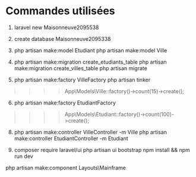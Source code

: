 # Commandes utilisées

1. laravel new Maisonneuve2095538

2. create database Maisonneuve2095338

3. php artisan make:model Etudiant
php artisan make:model Ville

4. php artisan make:migration create_etudiants_table
php artisan make:migration create_villes_table
php artisan migrate

5. php artisan make:factory VilleFactory
php artisan tinker
>>>> App\Models\Ville::factory()->count(15)->create();

6. php artisan make:factory EtudiantFactory
>>>> App\Models\Etudiant::factory()->count(100)->create();

8. php artisan make:controller VilleController -m Ville
php artisan make:controller EtudiantController -m Etudiant

9. composer require laravel/ui
php artisan ui bootstrap
npm install && npm run dev

php artisan make:component Layouts\\Mainframe